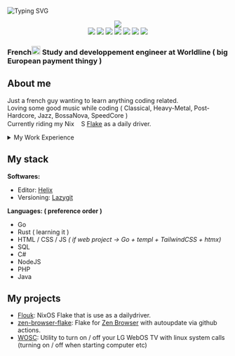 ![Typing SVG](https://readme-typing-svg.demolab.com?font=Fira+Code&weight=500&size=56&duration=2500&pause=1000&color=478822&vCenter=true&repeat=false&width=850&height=56&lines=Welcome+to+my+github+page)

<div align="center">
  <img src="https://github-readme-stats.vercel.app/api?username=Prouk&show_icons=true&theme=date_night">
</div>

<div align="center">
  <a href="https://github.com/Prouk)"><img src="https://img.shields.io/badge/Github-grey?style=flat-square&logo=github"></a>
  <a href="https://www.reddit.com/user/Prouk/"><img src="https://img.shields.io/reddit/user-karma/combined/Prouk?style=flat-square&logo=Reddit"></a>
  <a href="https://www.linkedin.com/in/valentin-tahon/"><img src="https://img.shields.io/badge/in-blue?style=flat-square&logo=Linkedin"></a>
  <a href="https://infosec.exchange/@Prouk"><img src="https://img.shields.io/badge/Mastodon-grey?style=flat-square&logo=Mastodon"></a>
  <a href="https://x.com/Prouk_"><img src="https://img.shields.io/twitter/follow/Prouk_?label=%40Prouk_"></a>
  <img src="https://img.shields.io/badge/prouk-grey?style=flat-square&logo=Discord">
  <a href="https://discord.gg/U566M3pvYr"><img src="https://img.shields.io/discord/1239904260179623997?style=flat-square&logo=Discord&label=Server"></a>
</div>

### French<img src="https://go.dev/images/go-logo-blue.svg" height="20">  Study and developpement engineer at Worldline ( big European payment thingy )

## About me

Just a french guy wanting to learn anything coding related.\
Loving some good music while coding ( Classical, Heavy-Metal, Post-Hardcore, Jazz, BossaNova, SpeedCore )\
Currently riding my Nix<img src="https://nixos.org/favicon.ico" height="16">S [Flake](https://github.com/Prouk/Flouk) as a daily driver.

<details>

<summary>My Work Experience</summary>

### Now: [Worldline](https://worldline.com/) ( European Payment solution )

**Out of order:**\
Go, Kafka, Puppet, GitLab CI\
Working on the payment solution itself, and sometimes on web tools for testers and certifications

### Before: Umanis (Consulting company that have been bought)

**Out of order:**\
NodeJS, Java\
Working on a tool for managing patients medications in some french hospitals

### Even Before: [Kimoce](https://kimoce-oslo.fr/) ( Entreprise stocks management )

**Out of order:**\
JAVA, NodeJS\
Working on a software helping employee, stock, ticketing management

</details>

## My stack

**Softwares:**

- Editor: [Helix](https://github.com/helix-editor/helix)
- Versioning: [Lazygit](https://github.com/jesseduffield/lazygit)

**Languages: ( preference order )**

- Go
- Rust ( learning it )
- HTML / CSS / JS *( if web project -> Go + templ + TailwindCSS + htmx)*
- SQL
- C#
- NodeJS
- PHP
- Java


## My projects

- [Flouk](https://github.com/Prouk/Flouk): NixOS Flake that is use as a dailydriver.
- [zen-browser-flake](https://github.com/Prouk/zen-browser-flake): Flake for [Zen Browser](https://zen-browser.app/) with autoupdate via github actions.
- [WOSC](https://github.com/Prouk/WOSC): Utility to turn on / off your LG WebOS TV with linux system calls (turning on / off when starting computer etc)
